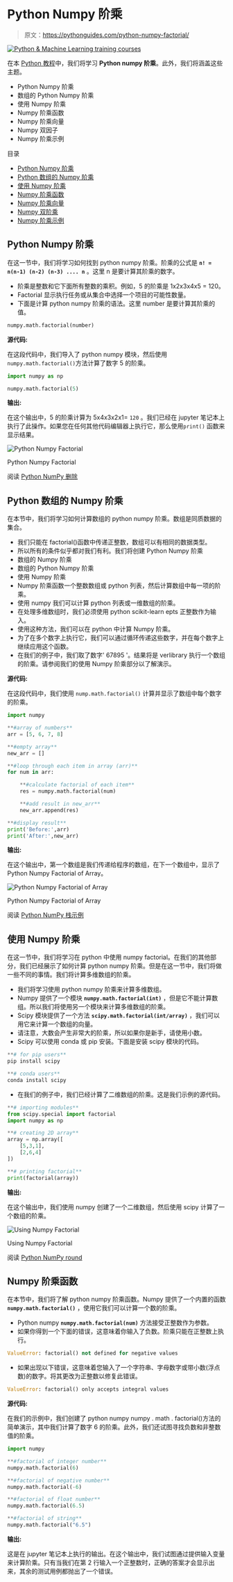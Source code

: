 # Python Numpy 阶乘

> 原文：<https://pythonguides.com/python-numpy-factorial/>

[![Python & Machine Learning training courses](img/49ec9c6da89a04c9f45bab643f8c765c.png)](https://sharepointsky.teachable.com/p/python-and-machine-learning-training-course)

在本 [Python 教程](https://pythonguides.com/python-hello-world-program/)中，我们将学习 **Python numpy 阶乘**。此外，我们将涵盖这些主题。

*   Python Numpy 阶乘
*   数组的 Python Numpy 阶乘
*   使用 Numpy 阶乘
*   Numpy 阶乘函数
*   Numpy 阶乘向量
*   Numpy 双因子
*   Numpy 阶乘示例

目录

[](#)

*   [Python Numpy 阶乘](#Python_Numpy_Factorial "Python Numpy Factorial")
*   [Python 数组的 Numpy 阶乘](#Python_Numpy_Factorial_of_Array "Python Numpy Factorial of Array")
*   [使用 Numpy 阶乘](#Using_Numpy_Factorial "Using Numpy Factorial")
*   [Numpy 阶乘函数](#Numpy_Factorial_Function "Numpy Factorial Function")
*   [Numpy 阶乘向量](#Numpy_Factorial_Vector "Numpy Factorial Vector")
*   [Numpy 双阶乘](#Numpy_Double_Factorial "Numpy Double Factorial")
*   [Numpy 阶乘示例](#Numpy_Factorial_Example "Numpy Factorial Example")

## Python Numpy 阶乘

在这一节中，我们将学习如何找到 python numpy 阶乘。阶乘的公式是 **`n! = n(n-1) (n-2) (n-3) .... n`** 。这里 n 是要计算其阶乘的数字。

*   阶乘是整数和它下面所有整数的乘积。例如，5 的阶乘是 1x2x3x4x5 = 120。
*   Factorial 显示执行任务或从集合中选择一个项目的可能性数量。
*   下面是计算 python numpy 阶乘的语法。这里 number 是要计算其阶乘的值。

```py
numpy.math.factorial(number)
```

**源代码:**

在这段代码中，我们导入了 python numpy 模块，然后使用`numpy.math.factorial()`方法计算了数字 5 的阶乘。

```py
import numpy as np

numpy.math.factorial(5)
```

**输出:**

在这个输出中，5 的阶乘计算为 5x4x3x2x1= `120` 。我们已经在 jupyter 笔记本上执行了此操作。如果您在任何其他代码编辑器上执行它，那么使用`print()` 函数来显示结果。

![Python Numpy Factorial](img/db2e82333b9b56afcb04f39406a5d153.png "Python Numpy Factorial")

Python Numpy Factorial

阅读 [Python NumPy 删除](https://pythonguides.com/python-numpy-delete/)

## Python 数组的 Numpy 阶乘

在本节中，我们将学习如何计算数组的 python numpy 阶乘。数组是同质数据的集合。

*   我们只能在 factorial()函数中传递正整数，数组可以有相同的数据类型。
*   所以所有的条件似乎都对我们有利。我们将创建 Python Numpy 阶乘
*   数组的 Numpy 阶乘
*   数组的 Python Numpy 阶乘
*   使用 Numpy 阶乘
*   Numpy 阶乘函数一个整数数组或 python 列表，然后计算数组中每一项的阶乘。
*   使用 numpy 我们可以计算 python 列表或一维数组的阶乘。
*   在处理多维数组时，我们必须使用 python scikit-learn epts 正整数作为输入。
*   使用这种方法，我们可以在 python 中计算 Numpy 阶乘。
*   为了在多个数字上执行它，我们可以通过循环传递这些数字，并在每个数字上继续应用这个函数。
*   在我们的例子中，我们取了数字' 67895 '。结果将是 verlibrary 执行一个数组的阶乘。请参阅我们的使用 Numpy 阶乘部分以了解演示。

**源代码:**

在这段代码中，我们使用 `nump.math.factorial()` 计算并显示了数组中每个数字的阶乘。

```py
import numpy

**#array of numbers**
arr = [5, 6, 7, 8]

**#empty array**
new_arr = []

**#loop through each item in array (arr)**
for num in arr:

    **#calculate factorial of each item**
    res = numpy.math.factorial(num)

    **#add result in new_arr**
    new_arr.append(res)

**#display result**
print('Before:',arr)
print('After:',new_arr) 
```

**输出:**

在这个输出中，第一个数组是我们传递给程序的数组，在下一个数组中，显示了 Python Numpy Factorial of Array。

![Python Numpy Factorial of Array](img/5477d6c72628e13c12a17c13c1d2c8d1.png "Python Numpy Factorial of Array")

Python Numpy Factorial of Array

阅读 [Python NumPy 栈示例](https://pythonguides.com/python-numpy-stack/)

## 使用 Numpy 阶乘

在这一节中，我们将学习在 python 中使用 numpy factorial。在我们的其他部分，我们已经展示了如何计算 python numpy 阶乘。但是在这一节中，我们将做一些不同的事情。我们将计算多维数组的阶乘。

*   我们将学习使用 python numpy 阶乘来计算多维数组。
*   Numpy 提供了一个模块 **`numpy.math.factorial(int)`** ，但是它不能计算数组。所以我们将使用另一个模块来计算多维数组的阶乘。
*   Scipy 模块提供了一个方法 **`scipy.math.factorial(int/array)`** ，我们可以用它来计算一个数组的向量。
*   请注意，大数会产生非常大的阶乘，所以如果你是新手，请使用小数。
*   Scipy 可以使用 conda 或 pip 安装。下面是安装 scipy 模块的代码。

```py
**# for pip users**
pip install scipy

**# conda users**
conda install scipy
```

*   在我们的例子中，我们已经计算了二维数组的阶乘。这是我们示例的源代码。

```py
**# importing modules**
from scipy.special import factorial
import numpy as np

**# creating 2D array**
array = np.array([
    [5,3,1],
    [2,6,4]
])

**# printing factorial**
print(factorial(array)) 
```

**输出:**

在这个输出中，我们使用 numpy 创建了一个二维数组，然后使用 scipy 计算了一个数组的阶乘。

![Using Numpy Factorial](img/07882a57c0c1195860bea37ac3241d6b.png "Using Numpy Factorial")

Using Numpy Factorial

阅读 [Python NumPy round](https://pythonguides.com/python-numpy-round/)

## Numpy 阶乘函数

在本节中，我们将了解 python numpy 阶乘函数。Numpy 提供了一个内置的函数 **`numpy.math.factorial()`** ，使用它我们可以计算一个数的阶乘。

*   Python numpy **`numpy.math.factorial(num)`** 方法接受正整数作为参数。
*   如果你得到一个下面的错误，这意味着你输入了负数。阶乘只能在正整数上执行。

```py
ValueError: factorial() not defined for negative values
```

*   如果出现以下错误，这意味着您输入了一个字符串、字母数字或带小数(浮点数)的数字。将其更改为正整数以修复此错误。

```py
ValueError: factorial() only accepts integral values
```

**源代码:**

在我们的示例中，我们创建了 python numpy numpy . math . factorial()方法的简单演示，其中我们计算了数字 6 的阶乘。此外，我们还试图寻找负数和非整数值的阶乘。

```py
import numpy

**#factorial of integer number** 
numpy.math.factorial(6)

**#factorial of negative number**
numpy.math.factorial(-6)

**#factorial of float number**
numpy.math.factorial(6.5)

**#factorial of string**
numpy.math.factorial("6.5")
```

**输出:**

这是在 jupyter 笔记本上执行的输出。在这个输出中，我们试图通过提供输入变量来计算阶乘。只有当我们在第 2 行输入一个正整数时，正确的答案才会显示出来，其余的测试用例都抛出了一个错误。